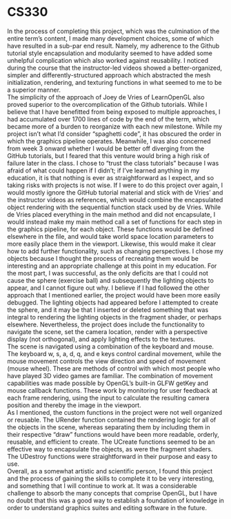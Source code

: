 # CS330


  In the process of completing this project, which was the culmination of the entire term’s content, I made many development choices, some of which have resulted in a sub-par end result.  Namely, my adherence to the Github tutorial style encapsulation and modularity seemed to have added some unhelpful complication which also worked against reusability.  I noticed during the course that the instructor-led videos showed a better-organized, simpler and differently-structured approach which abstracted the mesh initialization, rendering, and texturing functions in what seemed to me to be a superior manner.  
  The simplicity of the approach of Joey de Vries of LearnOpenGL also proved superior to the overcomplication of the Github tutorials.  While I believe that I have benefitted from being exposed to multiple approaches, I had accumulated over 1700 lines of code by the end of the term, which became more of a burden to reorganize with each new milestone.  While my project isn’t what I’d consider “spaghetti code”, it has obscured the order in which the graphics pipeline operates.  Meanwhile, I was also concerned from week 3 onward whether I would be better off diverging from the GitHub tutorials, but I feared that this venture would bring a high risk of failure later in the class.  I chose to “trust the class tutorials” because I was afraid of what could happen if I didn’t; if I’ve learned anything in my education, it is that nothing is ever as straightforward as I expect, and so taking risks with projects is not wise.
  If I were to do this project over again, I would mostly ignore the GitHub tutorial material and stick with de Vries’ and the instructor videos as references, which would combine the encapsulated object rendering with the sequential function stack used by de Vries.  While de Vries placed everything in the main method and did not encapsulate, I would instead make my main method call a set of functions for each step in the graphics pipeline, for each object.  These functions would be defined elsewhere in the file, and would take world space location parameters to more easily place them in the viewport.  Likewise, this would make it clear how to add further functionality, such as changing perspectives.
  I chose my objects because I thought the process of recreating them would be interesting and an appropriate challenge at this point in my education.  For the most part, I was successful, as the only deficits are that I could not cause the sphere (exercise ball) and subsequently the lighting objects to appear, and I cannot figure out why.  I believe if I had followed the other approach that I mentioned earlier, the project would have been more easily debugged.  The lighting objects had appeared before I attempted to create the sphere, and it may be that I inserted or deleted something that was integral to rendering the lighting objects in the fragment shader, or perhaps elsewhere.  Nevertheless, the project does include the functionality to navigate the scene, set the camera location, render with a perspective display (not orthogonal), and apply lighting effects to the textures.  
  The scene is navigated using a combination of the keyboard and mouse.  The keyboard w, s, a, d, q, and e keys control cardinal movement, while the mouse movement controls the view direction and speed of movement (mouse wheel).  These are methods of control with which most people who have played 3D video games are familiar.  The combination of movement capabilities was made possible by OpenGL’s built-in GLFW getKey and mouse callback functions.  These work by monitoring for user feedback at each frame rendering, using the input to calculate the resulting camera position and thereby the image in the viewport.  
  As I mentioned, the custom functions in the project were not well organized or reusable.  The URender function contained the rendering logic for all of the objects in the scene, whereas separating them by including them in their respective “draw” functions would have been more readable, orderly, reusable, and efficient to create.  The UCreate functions seemed to be an effective way to encapsulate the objects, as were the fragment shaders.  The UDestroy functions were straightforward in their purpose and easy to use.  
  Overall, as a somewhat artistic and scientific person, I found this project and the process of gaining the skills to complete it to be very interesting, and something that I will continue to work at.  It was a considerable challenge to absorb the many concepts that comprise OpenGL, but I have no doubt that this was a good way to establish a foundation of knowledge in order to understand graphics suites and editing software in the future.  
